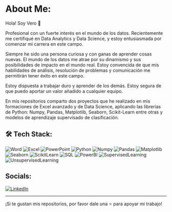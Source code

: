 

<!--
**veroivega13/veroivega13** is a ✨ _special_ ✨ repository because its `README.md` (this file) appears on your GitHub profile.

Here are some ideas to get you started:

- 🔭 I’m currently working on ...
- 🌱 I’m currently learning ...
- 👯 I’m looking to collaborate on ...
- 🤔 I’m looking for help with ...
- 💬 Ask me about ...
- 📫 How to reach me: ...
- 😄 Pronouns: ...
- ⚡ Fun fact: ...
-->
# About Me:

Hola! Soy Vero 👋

Profesional con un fuerte interés en el mundo de los datos. Recientemente me certifiqué en Data Analytics y Data Science, y estoy entusiasmada por comenzar mi carrera en este campo.

Siempre he sido una persona curiosa y con ganas de aprender cosas nuevas. El mundo de los datos me atrae por su dinamismo y sus posibilidades de impacto en el mundo real. Estoy convencida de que mis habilidades de análisis, resolución de problemas y comunicación me permitirán tener éxito en este campo.

Estoy dispuesta a trabajar duro y aprender de los demás. Estoy segura de que puedo aportar un valor añadido a cualquier equipo.

En mis repositorios comparto dos proyectos que he realizado en mis formaciones de Excel avanzado y de Data Science, aplicando las librerías de Python: Numpy, Pandas, Matplotlib, Seaborn, Scikit-Learn entre otras y modelos de aprendizaje supervisado de clasificación.

## 🛠 Tech Stack:

![Word](https://img.shields.io/badge/Office-Word-blue)
![Excel](https://img.shields.io/badge/Office-Excel-brightgreen)
![PowerPoint](https://img.shields.io/badge/Office-PowerPoint-yellowgreen)
![Python](https://img.shields.io/badge/Programming-Python-blue)
![Numpy](https://img.shields.io/badge/Python-Numpy-informational)
![Pandas](https://img.shields.io/badge/Python-Pandas-blue)
![Matplotlib](https://img.shields.io/badge/Python-Matplotlib-yellow)
![Seaborn](https://img.shields.io/badge/Python-Seaborn-lightgrey)
![ScikitLearn](https://img.shields.io/badge/Python-Scikit--Learn-orange)
![SQL](https://img.shields.io/badge/Databases-SQL-blue)
![PowerBI](https://img.shields.io/badge/Data_Visualization-Power_BI-yellowgreen)
![SupervisedLearning](https://img.shields.io/badge/Machine_Learning-Supervised_learning-blue)
![UnsupervisedLearning](https://img.shields.io/badge/Machine_Learning-Unsupervised_learning-orange)

## Socials:

[![LinkedIn](https://img.shields.io/badge/LinkedIn-0077B5?style=flat&logo=linkedin&logoColor=white)](Your_LinkedIn_Profile_Link)

---

¡Si te gustan mis repositorios, por favor dale una ⭐ para apoyar mi trabajo!
